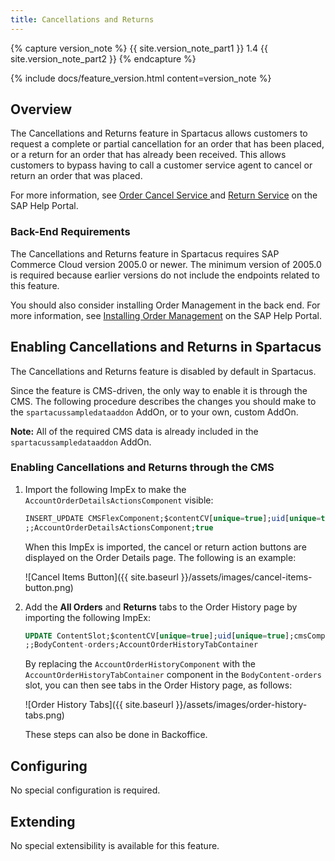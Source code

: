 ```yaml
---
title: Cancellations and Returns
---
```


{% capture version_note %}
{{ site.version_note_part1 }} 1.4 {{ site.version_note_part2 }}
{% endcapture %}

{% include docs/feature_version.html content=version_note %}

## Overview

The Cancellations and Returns feature in Spartacus allows customers to request a complete or partial cancellation for an order that has been placed, or a return for an order that has already been received. This allows customers to bypass having to call a customer service agent to cancel or return an order that was placed.

For more information, see [Order Cancel Service ](https://help.sap.com/viewer/9d346683b0084da2938be8a285c0c27a/latest/en-US/8c1f345e866910148d68e6ad0f19d930.html) and [Return Service](https://help.sap.com/viewer/9d346683b0084da2938be8a285c0c27a/latest/en-US/8c446a3386691014817dd0941db58607.html) on the SAP Help Portal.

### Back-End Requirements

The Cancellations and Returns feature in Spartacus requires SAP Commerce Cloud version 2005.0 or newer. The minimum version of 2005.0 is required because earlier versions do not include the endpoints related to this feature.

You should also consider installing Order Management in the back end. For more information, see [Installing Order Management](https://help.sap.com/viewer/9d346683b0084da2938be8a285c0c27a/latest/en-US/8b44994b86691014b7b7e63c4bd30592.html) on the SAP Help Portal.

## Enabling Cancellations and Returns in Spartacus

The Cancellations and Returns feature is disabled by default in Spartacus.

Since the feature is CMS-driven, the only way to enable it is through the CMS. The following procedure describes the changes you should make to the `spartacussampledataaddon` AddOn, or to your own, custom AddOn.

**Note:** All of the required CMS data is already included in the `spartacussampledataaddon` AddOn.

### Enabling Cancellations and Returns through the CMS

1. Import the following ImpEx to make the `AccountOrderDetailsActionsComponent` visible:

    ```sql
    INSERT_UPDATE CMSFlexComponent;$contentCV[unique=true];uid[unique=true];visible
    ;;AccountOrderDetailsActionsComponent;true
    ```

    When this ImpEx is imported, the cancel or return action buttons are displayed on the Order Details page. The following is an example:

    ![Cancel Items Button]({{ site.baseurl }}/assets/images/cancel-items-button.png)
  
2. Add the **All Orders** and **Returns** tabs to the Order History page by importing the following ImpEx:

    ```sql
    UPDATE ContentSlot;$contentCV[unique=true];uid[unique=true];cmsComponents(uid, $contentCV)
    ;;BodyContent-orders;AccountOrderHistoryTabContainer
    ```

    By replacing the `AccountOrderHistoryComponent` with the `AccountOrderHistoryTabContainer` component in the `BodyContent-orders` slot, you can then see tabs in the Order History page, as follows:

    ![Order History Tabs]({{ site.baseurl }}/assets/images/order-history-tabs.png)

    These steps can also be done in Backoffice.

## Configuring

No special configuration is required.

## Extending

No special extensibility is available for this feature.
